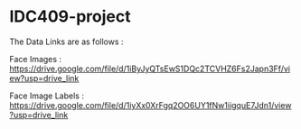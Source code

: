 # IDC409-project
The Data Links are as follows : 

Face Images : https://drive.google.com/file/d/1iByJyQTsEwS1DQc2TCVHZ6Fs2Japn3Ff/view?usp=drive_link

Face Image Labels : https://drive.google.com/file/d/1iyXx0XrFgq2OO6UY1fNw1iigquE7Jdn1/view?usp=drive_link
